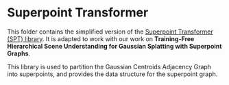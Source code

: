 # Superpoint Transformer
This folder contains the simplified version of the [Superpoint Transformer (SPT) library](https://github.com/drprojects/superpoint_transformer). It is adapted to work with our work on **Training-Free Hierarchical Scene Understanding for Gaussian Splatting with Superpoint Graphs**.

This library is used to partition the Gaussian Centroids Adjacency Graph into superpoints, and provides the data structure for the superpoint graph. 